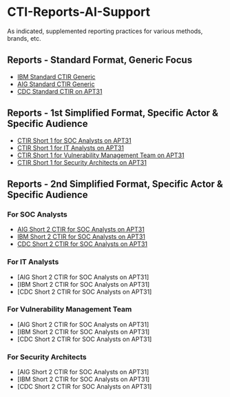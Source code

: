# CTI-Reports-AI-Support
As indicated, supplemented reporting practices for various methods, brands, etc.

## Reports - Standard Format, Generic Focus

+ [IBM Standard CTIR Generic](IBM-Standard-CTIR-Generic) 
+ [AIG Standard CTIR Generic](AIG-Standard-CTIR-Generic) 
+ [CDC Standard CTIR on APT31](CDC-Standard-CTIR-on-APT31)

## Reports - 1st Simplified Format, Specific Actor & Specific Audience

+ [CTIR Short 1 for SOC Analysts on APT31](CTIR-Short-1-for-SOC-Analysts-on-APT31)
+ [CTIR Short 1 for IT Analysts on APT31](CTIR-Short-1-for-IT-Analysts-on-APT31)
+ [CTIR Short 1 for Vulnerability Management Team on APT31](CTIR-Short-1-for-Vulnerability-Management-Team-on-APT31)
+ [CTIR Short 1 for Security Architects on APT31](CTIR-Short-1-for-Security-Architects-on-APT31)

## Reports - 2nd Simplified Format, Specific Actor & Specific Audience

<h3> For SOC Analysts </h3>

+ [AIG Short 2 CTIR for SOC Analysts on APT31](AIG-Short-2-CTIR-for-SOC-Analysts-on-APT31)
+ [IBM Short 2 CTIR for SOC Analysts on APT31](IBM-Short-2-CTIR-for-SOC-Analysts-on-APT31)
+ [CDC Short 2 CTIR for SOC Analysts on APT31](CDC-Short-2-CTIR-for-SOC-Analysts-on-APT31)

<h3> For IT Analysts </h3>

+ [AIG Short 2 CTIR for SOC Analysts on APT31]
+ [IBM Short 2 CTIR for SOC Analysts on APT31]
+ [CDC Short 2 CTIR for SOC Analysts on APT31]

<h3> For Vulnerability Management Team </h3>

+ [AIG Short 2 CTIR for SOC Analysts on APT31]
+ [IBM Short 2 CTIR for SOC Analysts on APT31]
+ [CDC Short 2 CTIR for SOC Analysts on APT31]

<h3> For Security Architects </h3>

+ [AIG Short 2 CTIR for SOC Analysts on APT31]
+ [IBM Short 2 CTIR for SOC Analysts on APT31]
+ [CDC Short 2 CTIR for SOC Analysts on APT31]
